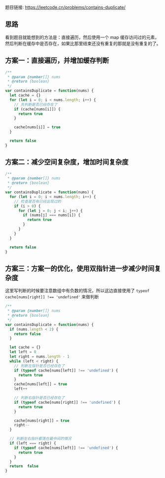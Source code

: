 题目链接: https://leetcode.cn/problems/contains-duplicate/

## 思路
看到题目就能想到的方法是：直接遍历，然后使用一个 map 缓存访问过的元素，然后判断在缓存中是否存在，如果比那里结束还没有重复的那就是没有重复的了。


## 方案一：直接遍历，并增加缓存判断
```JavaScript
/**
 * @param {number[]} nums
 * @return {boolean}
 */
var containsDuplicate = function(nums) {
  let cache = {}
  for (let i = 0; i < nums.length; i++) {
    // 先判断是否已经存在了
    if (cache[nums[i]]) {
      return true
    }

    cache[nums[i]] = true
  }

  return false
}
```

## 方案二：减少空间复杂度，增加时间复杂度
```JavaScript
/**
 * @param {number[]} nums
 * @return {boolean}
 */
var containsDuplicate = function(nums) {
  for (let i = 0; i < nums.length; i++) {
    // 检查是否有已经出现过的
    if (i > 0) {
      for (let j = 0; j < i; j++) {
        if (nums[j] === nums[i]) {
          return true
        }
      }
    }
  }

  return false
}
```

## 方案三：方案一的优化，使用双指针进一步减少时间复杂度
这里写判断的时候要注意数组中有负数的情况，所以这边直接使用了 `typeof cache[nums[right]] !== 'undefined'` 来做判断
```javascript
/**
 * @param {number[]} nums
 * @return {boolean}
 */
var containsDuplicate = function(nums) {
  if (nums.length < 2) {
    return false
  }

  let cache = {}
  let left = 0
  let right = nums.length - 1
  while (left < right) {
    // 判断左指针是否已经存在了
    if (typeof cache[nums[left]] !== 'undefined') {
      return true
    }
    cache[nums[left]] = true
    left++

    // 判断右指针是否已经存在了
    if (typeof cache[nums[right]] !== 'undefined') {
      return true
    }

    cache[nums[right]] = true
    right--
  }

  // 判断左右指针都落在最中间的情况
  if (left === right) {
    if (typeof cache[nums[left]] !== 'undefined') {
      return true
    } 
  }
  return  false
}
```
